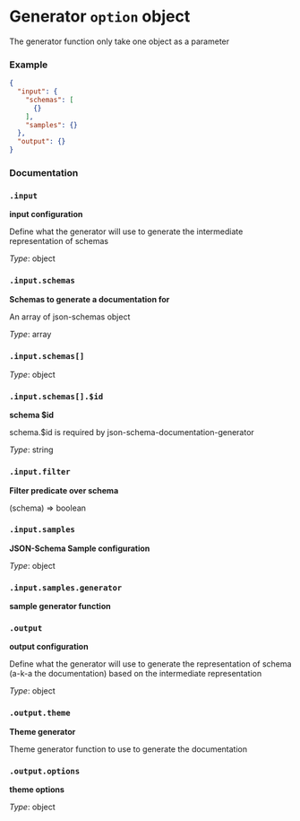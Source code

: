 # Generator `option` object

The generator function only take one object as a parameter

### Example

```json
{
  "input": {
    "schemas": [
      {}
    ],
    "samples": {}
  },
  "output": {}
}
```


### Documentation

### `.input`

**input configuration**

Define what the generator will use to generate the intermediate representation of schemas

*Type*: object

### `.input.schemas`

**Schemas to generate a documentation for**

An array of json-schemas object

*Type*: array

### `.input.schemas[]`





*Type*: object

### `.input.schemas[].$id`

**schema $id**

schema.$id is required by json-schema-documentation-generator

*Type*: string

### `.input.filter`

**Filter predicate over schema**

(schema) => boolean

### `.input.samples`

**JSON-Schema Sample configuration**



*Type*: object

### `.input.samples.generator`

**sample generator function**

### `.output`

**output configuration**

Define what the generator will use to generate the representation of schema (a-k-a the documentation) based on the intermediate representation

*Type*: object

### `.output.theme`

**Theme generator**

Theme generator function to use to generate the documentation

### `.output.options`

**theme options**



*Type*: object